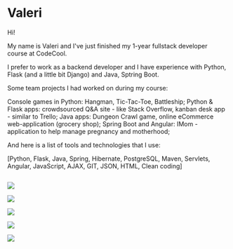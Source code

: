 # Valeri
Hi!

My name is Valeri and I've just finished my 1-year fullstack developer course at CodeCool.

I prefer to work as a backend developer and I have experience with Python, Flask (and a little bit Django) and Java, Sptring Boot.


Some team projects I had worked on during my course: 

Console games in Python: Hangman, Tic-Tac-Toe, Battleship;</n> 
Python & Flask apps: crowdsourced Q&A site - like Stack Overflow, kanban desk app - similar to Trello;
Java apps: Dungeon Crawl game, online eCommerce web-application (grocery shop);
Spring Boot and Angular: IMom - application to help manage pregnancy and motherhood;


And here is a list of tools and technologies that I use:

[Python,  Flask,  Java,  Spring,  Hibernate,  PostgreSQL,  Maven,  Servlets,  Angular,  JavaScript,  AJAX,  GIT,  JSON,  HTML,  Clean coding]

<code> <img src="https://img.shields.io/badge/Java-ED8B00?style=for-the-badge&logo=java&logoColor=white" /> </code>
<code> <img src="https://img.shields.io/badge/Python-3776AB?style=for-the-badge&logo=python&logoColor=white" /> </code>
<code> <img src="https://img.shields.io/badge/Spring-6DB33F?style=for-the-badge&logo=spring&logoColor=white" /> </code>
<code> <img src="https://img.shields.io/badge/Flask-000000?style=for-the-badge&logo=flask&logoColor=white" /> </code>
<code> <img src="https://img.shields.io/badge/PostgreSQL-316192?style=for-the-badge&logo=postgresql&logoColor=white" /> </code>

